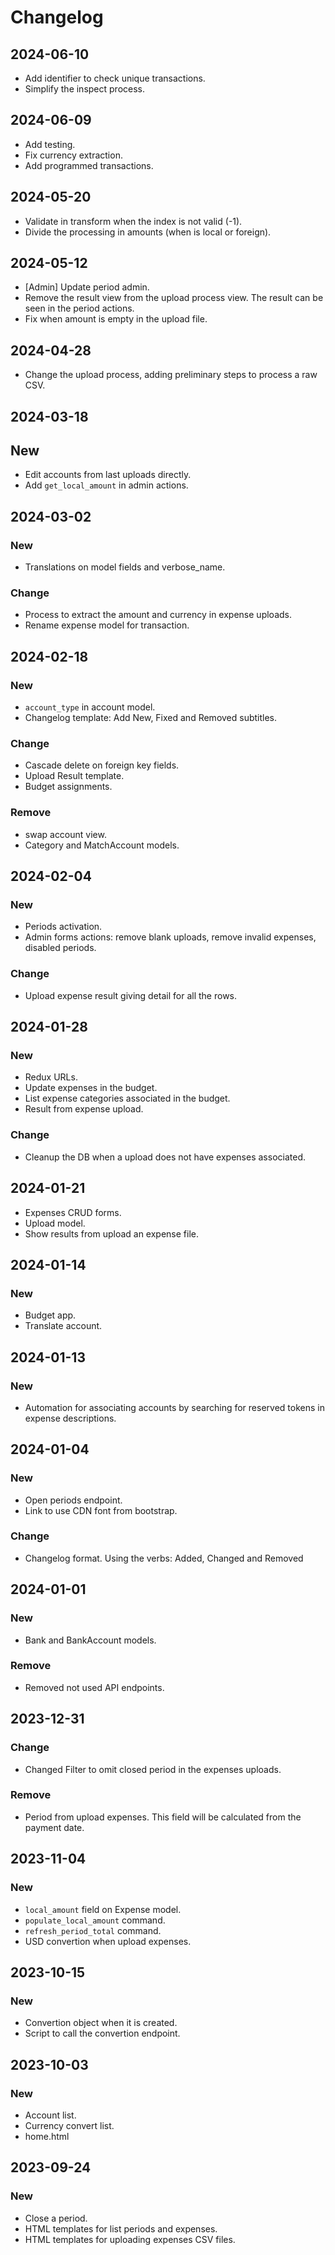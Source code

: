 # Changelog
## 2024-06-10
- Add identifier to check unique transactions.
- Simplify the inspect process.
## 2024-06-09
- Add testing.
- Fix currency extraction.
- Add programmed transactions.
## 2024-05-20
- Validate in transform when the index is not valid (-1).
- Divide the processing in amounts (when is local or foreign).
## 2024-05-12
- [Admin] Update period admin.
- Remove the result view from the upload process view. The result can be seen in the period actions.
- Fix when amount is empty in the upload file.
## 2024-04-28
- Change the upload process, adding preliminary steps to process a raw CSV.
## 2024-03-18
## New
- Edit accounts from last uploads directly.
- Add `get_local_amount` in admin actions.
## 2024-03-02
### New
- Translations on model fields and verbose_name.
### Change
- Process to extract the amount and currency in expense uploads.
- Rename expense model for transaction.
## 2024-02-18
### New
- `account_type` in account model.
- Changelog template: Add New, Fixed and Removed subtitles.
### Change
- Cascade delete on foreign key fields.
- Upload Result template.
- Budget assignments.
### Remove
- swap account view.
- Category and MatchAccount models.

## 2024-02-04
### New
- Periods activation.
- Admin forms actions: remove blank uploads, remove invalid expenses, disabled periods.
### Change
- Upload expense result giving detail for all the rows.

## 2024-01-28
### New
- Redux URLs.
- Update expenses in the budget.
- List expense categories associated in the budget.
- Result from expense upload.
### Change
- Cleanup the DB when a upload does not have expenses associated.

## 2024-01-21
- Expenses CRUD forms.
- Upload model.
- Show results from upload an expense file.

## 2024-01-14
### New
- Budget app.
- Translate account.

## 2024-01-13
### New
- Automation for associating accounts by searching for reserved tokens in expense descriptions.

## 2024-01-04
### New
- Open periods endpoint.
- Link to use CDN font from bootstrap.
### Change
- Changelog format. Using the verbs: Added, Changed and Removed

## 2024-01-01
### New
- Bank and BankAccount models.
### Remove
- Removed not used API endpoints.

## 2023-12-31
### Change
- Changed Filter to omit closed period in the expenses uploads.
### Remove
- Period from upload expenses. This field will be calculated from the payment date.

## 2023-11-04
### New
- `local_amount` field on Expense model.
- `populate_local_amount` command.
- `refresh_period_total` command.
- USD convertion when upload expenses.

## 2023-10-15
### New
- Convertion object when it is created.
- Script to call the convertion endpoint.

## 2023-10-03
### New
- Account list.
- Currency convert list.
- home.html

## 2023-09-24
### New
- Close a period.
- HTML templates for list periods and expenses.
- HTML templates for uploading expenses CSV files.